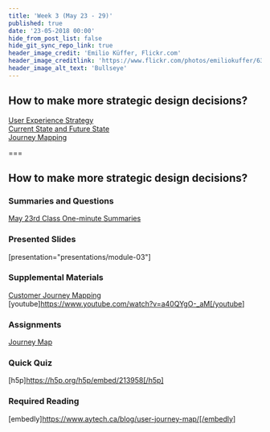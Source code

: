 ```yaml
---
title: 'Week 3 (May 23 - 29)'
published: true
date: '23-05-2018 00:00'
hide_from_post_list: false
hide_git_sync_repo_link: true
header_image_credit: 'Emilio Küffer, Flickr.com'
header_image_creditlink: 'https://www.flickr.com/photos/emiliokuffer/6384294717/'
header_image_alt_text: 'Bullseye'
---
```


## How to make more strategic design decisions?  
[User Experience Strategy](../../presentations/module-03#/module-03-4)  
[Current State and Future State](../../presentations/module-03#/module-03-5)  
[Journey Mapping](../../presentations/module-03#/module-03-6)  

===

## **How to make more strategic design decisions?**

### Summaries and Questions  
[May 23rd Class One-minute Summaries](https://canvas.sfu.ca/courses/55288/assignments)

### Presented Slides  
[presentation="presentations/module-03"]

### Supplemental Materials  
[Customer Journey Mapping](https://www.youtube.com/watch?v=a40QYgO-_aM)  
[youtube]https://www.youtube.com/watch?v=a40QYgO-_aM[/youtube]

### Assignments
[Journey Map](https://canvas.sfu.ca/courses/55288/assignments)  

### Quick Quiz
[h5p]https://h5p.org/h5p/embed/213958[/h5p]

### Required Reading  
[embedly]https://www.aytech.ca/blog/user-journey-map/[/embedly]
